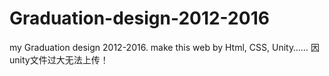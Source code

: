 # Graduation-design-2012-2016
my Graduation design 2012-2016.
make this web by Html, CSS, Unity……
因unity文件过大无法上传！
